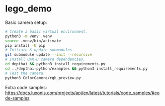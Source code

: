 # lego_demo
Basic camera setup:
```bash
# Create a basic virtual environment.
python3 -m venv .venv
source .venv/bin/activate
pip install -U pip
# Initiate & update submodules.
git submodule update --init --recursive
# Install OAK-D camera dependencies.
cd depthai && python3 install_requirements.py
cd ../depthai-python/examples && python3 install_requirements.py
# Test the camera.
python3 ColorCamera/rgb_preview.py
```
Extra code samples: https://docs.luxonis.com/projects/api/en/latest/tutorials/code_samples/#code-samples

